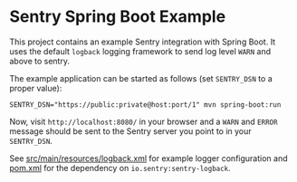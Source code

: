 Sentry Spring Boot Example
=========================

This project contains an example Sentry integration with Spring Boot. It uses
the default `logback` logging framework to send log level `WARN` and above
to sentry.

The example application can be started as follows (set `SENTRY_DSN` to a
proper value):

    SENTRY_DSN="https://public:private@host:port/1" mvn spring-boot:run
    
Now, visit `http://localhost:8080/` in your browser and a `WARN` and
`ERROR` message should be sent to the Sentry server you point to in your 
`SENTRY_DSN`.

See [src/main/resources/logback.xml](https://github.com/getsentry/examples/blob/master/java/spring/src/main/resources/logback.xml)
for example logger configuration and
[pom.xml](https://github.com/getsentry/examples/blob/master/java/spring/pom.xml)
for the dependency on `io.sentry:sentry-logback`.
